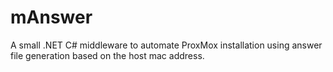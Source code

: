 # mAnswer
A small .NET C# middleware to automate ProxMox installation using answer file generation based on the host mac address.

